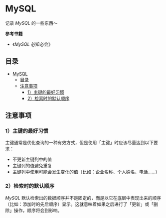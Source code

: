 # MySQL

记录 *MySQL* 的一些东西～

**参考书籍**

- 《*MySQL* 必知必会》

## 目录

   * [MySQL](#mysql)
      * [目录](#目录)
      * [注意事项](#注意事项)
         * [1）主键的最好习惯](#1主键的最好习惯)
         * [2）检索时的默认顺序](#2检索时的默认顺序)

## 注意事项

### 1）主键的最好习惯

主键通常是优化查询的一种有效方式，但是使用「主键」时应该尽量达到以下要求：

- 不更新主键列中的值
- 主键列的值避免重复
- 主键列中使用可能会发生变化的值（比如：企业名称、个人姓名、电话…...）

### 2）检索时的默认顺序

*MySQL* 默认检索出的数据顺序并不是固定的，而是以它在底层中表现出来的顺序（比如：添加时的先后顺序）显示。这就意味着如果之后进行了「更新」或「删除」操作，顺序将会到影响。
